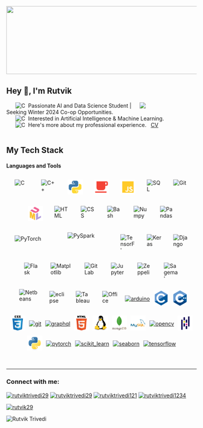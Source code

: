 <p align="center"><img src="https://github.com/rutvik29/portfolio/blob/main/header.png" width="1380px" height="180px"></p>

<h2 align="left">Hey 👋, I'm Rutvik</h2>
<!--Intro Section-->
<img src="https://github.com/rutvik29/portfolio/blob/main/intro.gif" width="30%" align="right">

&nbsp;&nbsp;&nbsp;&nbsp;&nbsp;&nbsp;<img src="https://github.com/rutvik29/portfolio/blob/main/icons/cs.svg" alt="C" width="20" height="20" />&nbsp;&nbsp;Passionate AI and Data Science Student | Seeking Winter 2024 Co-op Opportunities.<br>
&nbsp;&nbsp;&nbsp;&nbsp;&nbsp;&nbsp;<img src="https://github.com/rutvik29/portfolio/blob/main/icons/ai.svg" alt="C" width="20" height="20" />&nbsp;&nbsp;Interested in Artificial Intelligence & Machine Learning.<br>
&nbsp;&nbsp;&nbsp;&nbsp;&nbsp;&nbsp;<img src="https://github.com/rutvik29/portfolio/blob/main/icons/cv.svg" alt="C" width="20" height="20" />&nbsp;&nbsp;Here's more about my professional experience. &nbsp;&nbsp;[CV](https://github.com/rutvik29/portfolio/blob/main/RutvikTrivedi.pdf) <br><br>

<!--Skills Section-->
## My Tech Stack
<p align="left">
  <h4>Languages and Tools</h4>
  <div style="display: flex; justify-content: center; align-items: center; flex-wrap: wrap; gap: 10px;">
    <!-- Add "style="margin: 10px;" to each img tag -->
    <img src="https://github.com/rutvik29/portfolio/blob/main/icons/c.svg" alt="C" width="40" height="40" style="margin: 10px;" />
    <img src="https://github.com/rutvik29/portfolio/blob/main/icons/cpp.svg" alt="C++" width="40" height="40" style="margin: 10px;" />
    <img src="https://github.com/PKief/vscode-material-icon-theme/blob/main/icons/python.svg" alt="python" width="40" height="40" style="margin: 10px;" />
    <img src="https://github.com/PKief/vscode-material-icon-theme/blob/main/icons/java.svg" alt="java" width="40" height="40" style="margin: 10px;" />
    <img src="https://github.com/PKief/vscode-material-icon-theme/blob/main/icons/javascript.svg" alt="javascript" width="40" height="40" style="margin: 10px;" />
    <img src="https://github.com/rutvik29/portfolio/blob/main/icons/mysql.svg" alt="SQL" width="40" height="40" style="margin: 10px;" />
    <img src="https://github.com/rutvik29/portfolio/blob/main/icons/git.svg" alt="Git" width="40" height="40" style="margin: 10px;" />
    <img src="https://github.com/PKief/vscode-material-icon-theme/blob/main/icons/uml.svg" alt="UML" width="40" height="40" style="margin: 10px;" />
    <img src="https://github.com/rutvik29/portfolio/blob/main/icons/html.svg" alt="HTML" width="40" height="40" style="margin: 10px;" />
    <img src="https://github.com/rutvik29/portfolio/blob/main/icons/css.svg" alt="CSS" width="40" height="40" style="margin: 10px;" />
    <img src="https://github.com/rutvik29/portfolio/blob/main/icons/bash1.svg" alt="Bash" width="40" height="40" style="margin: 10px;" />
    <img src="https://github.com/rutvik29/portfolio/blob/main/icons/numpy.svg" alt="Numpy" width="40" height="40" style="margin: 10px;" />
    <img src="https://github.com/rutvik29/portfolio/blob/main/icons/pandas.svg" alt="Pandas" width="40" height="40" style="margin: 10px;" />	
    <img src="https://github.com/rutvik29/portfolio/blob/main/icons/pytorch.png" alt="PyTorch" width="110" height="35" style="margin: 10px;" />
    <img src="https://github.com/rutvik29/portfolio/blob/main/icons/pyspark.png" alt="PySpark" width="110" height="50" style="margin: 10px;" />
    <img src="https://github.com/rutvik29/portfolio/blob/main/icons/tensorflow-tf.svg" alt="TensorFlow" width="40" height="40" style="margin: 10px;" />
    <img src="https://github.com/rutvik29/portfolio/blob/main/icons/keras.svg" alt="Keras" width="40" height="40" style="margin: 10px;" />
    <img src="https://github.com/rutvik29/portfolio/blob/main/icons/django.svg" alt="Django" width="40" height="40" style="margin: 10px;" />
    <img src="https://github.com/rutvik29/portfolio/blob/main/icons/flask.svg" alt="Flask" width="40" height="40" style="margin: 10px;" />
    <img src="https://github.com/rutvik29/portfolio/blob/main/icons/matplotlib.svg" alt="Matplotlib" width="60" height="40" style="margin: 10px;" />
    <img src="https://github.com/rutvik29/portfolio/blob/main/icons/gitlab.svg" alt="GitLab" width="40" height="40" style="margin: 10px;" />
    <img src="https://github.com/rutvik29/portfolio/blob/main/icons/jupyter.png" alt="Jupyter" width="40" height="40" style="margin: 10px;" />
    <img src="https://github.com/rutvik29/portfolio/blob/main/icons/zeppelin.png" alt="Zeppelin" width="40" height="40" style="margin: 10px;" />
    <img src="https://github.com/rutvik29/portfolio/blob/main/icons/sagemaker.png" alt="Sagemaker" width="40" height="40" style="margin: 10px;" />
    <img src="https://github.com/rutvik29/portfolio/blob/main/icons/netbeans.svg" alt="Netbeans" width="50" height="50" style="margin: 10px;" />
    <img src="https://github.com/rutvik29/portfolio/blob/main/icons/eclipse.svg" alt="eclipse" width="40" height="40" style="margin: 10px;" />
    <img src="https://github.com/rutvik29/portfolio/blob/main/icons/tableau.svg" alt="Tableau" width="40" height="40" style="margin: 10px;" />
    <img src="https://github.com/rutvik29/portfolio/blob/main/icons/office.svg" alt="Office" width="40" height="40" style="margin: 10px;" />
    <a href="https://www.arduino.cc/" target="_blank" rel="noreferrer"> <img src="https://cdn.worldvectorlogo.com/logos/arduino-1.svg" alt="arduino" width="40" height="40"/> </a> <a href="https://www.cprogramming.com/" target="_blank" rel="noreferrer"> <img src="https://raw.githubusercontent.com/devicons/devicon/master/icons/c/c-original.svg" alt="c" width="40" height="40"/> </a> <a href="https://www.w3schools.com/cpp/" target="_blank" rel="noreferrer"> <img src="https://raw.githubusercontent.com/devicons/devicon/master/icons/cplusplus/cplusplus-original.svg" alt="cplusplus" width="40" height="40"/> </a> <a href="https://www.w3schools.com/css/" target="_blank" rel="noreferrer"> <img src="https://raw.githubusercontent.com/devicons/devicon/master/icons/css3/css3-original-wordmark.svg" alt="css3" width="40" height="40"/> </a> <a href="https://git-scm.com/" target="_blank" rel="noreferrer"> <img src="https://www.vectorlogo.zone/logos/git-scm/git-scm-icon.svg" alt="git" width="40" height="40"/> </a> <a href="https://graphql.org" target="_blank" rel="noreferrer"> <img src="https://www.vectorlogo.zone/logos/graphql/graphql-icon.svg" alt="graphql" width="40" height="40"/> </a> <a href="https://www.w3.org/html/" target="_blank" rel="noreferrer"> <img src="https://raw.githubusercontent.com/devicons/devicon/master/icons/html5/html5-original-wordmark.svg" alt="html5" width="40" height="40"/> </a> <a href="https://www.linux.org/" target="_blank" rel="noreferrer"> <img src="https://raw.githubusercontent.com/devicons/devicon/master/icons/linux/linux-original.svg" alt="linux" width="40" height="40"/> </a> <a href="https://www.mongodb.com/" target="_blank" rel="noreferrer"> <img src="https://raw.githubusercontent.com/devicons/devicon/master/icons/mongodb/mongodb-original-wordmark.svg" alt="mongodb" width="40" height="40"/> </a> <a href="https://www.mysql.com/" target="_blank" rel="noreferrer"> <img src="https://raw.githubusercontent.com/devicons/devicon/master/icons/mysql/mysql-original-wordmark.svg" alt="mysql" width="40" height="40"/> </a> <a href="https://opencv.org/" target="_blank" rel="noreferrer"> <img src="https://www.vectorlogo.zone/logos/opencv/opencv-icon.svg" alt="opencv" width="40" height="40"/> </a> <a href="https://pandas.pydata.org/" target="_blank" rel="noreferrer"> <img src="https://raw.githubusercontent.com/devicons/devicon/2ae2a900d2f041da66e950e4d48052658d850630/icons/pandas/pandas-original.svg" alt="pandas" width="40" height="40"/> </a> <a href="https://www.python.org" target="_blank" rel="noreferrer"> <img src="https://raw.githubusercontent.com/devicons/devicon/master/icons/python/python-original.svg" alt="python" width="40" height="40"/> </a> <a href="https://pytorch.org/" target="_blank" rel="noreferrer"> <img src="https://www.vectorlogo.zone/logos/pytorch/pytorch-icon.svg" alt="pytorch" width="40" height="40"/> </a> <a href="https://scikit-learn.org/" target="_blank" rel="noreferrer"> <img src="https://upload.wikimedia.org/wikipedia/commons/0/05/Scikit_learn_logo_small.svg" alt="scikit_learn" width="40" height="40"/> </a> <a href="https://seaborn.pydata.org/" target="_blank" rel="noreferrer"> <img src="https://seaborn.pydata.org/_images/logo-mark-lightbg.svg" alt="seaborn" width="40" height="40"/> </a> <a href="https://www.tensorflow.org" target="_blank" rel="noreferrer"> <img src="https://www.vectorlogo.zone/logos/tensorflow/tensorflow-icon.svg" alt="tensorflow" width="40" height="40"/> </a>
</div>
</p><br>


<!--Connect Section-->
<hr>
<p align="center">
<h3 align="left">Connect with me:</h3>
<p align="left">
<a href="https://linkedin.com/in/rutviktrivedi29" target="blank"><img align="center" src="https://raw.githubusercontent.com/rahuldkjain/github-profile-readme-generator/master/src/images/icons/Social/linked-in-alt.svg" alt="rutviktrivedi29" height="30" width="40" /></a>
<a href="https://instagram.com/rutviktrivedi29" target="blank"><img align="center" src="https://raw.githubusercontent.com/rahuldkjain/github-profile-readme-generator/master/src/images/icons/Social/instagram.svg" alt="rutviktrivedi29" height="30" width="40" /></a>
<a href="https://www.hackerrank.com/rutviktrivedi121" target="blank"><img align="center" src="https://raw.githubusercontent.com/rahuldkjain/github-profile-readme-generator/master/src/images/icons/Social/hackerrank.svg" alt="rutviktrivedi121" height="30" width="40" /></a>
<a href="https://www.leetcode.com/rutviktrivedi1234" target="blank"><img align="center" src="https://raw.githubusercontent.com/rahuldkjain/github-profile-readme-generator/master/src/images/icons/Social/leet-code.svg" alt="rutviktrivedi1234" height="30" width="40" /></a>
</p>

<p align="left"> <a href="https://github.com/ryo-ma/github-profile-trophy"><img src="https://github-profile-trophy.vercel.app/?username=rutvik29" alt="rutvik29" /></a> </p>
<!-- Profile Views -->
<p align="left"><img src="https://komarev.com/ghpvc/?username=rutvik29&label=Profile%20views&color=0e75b6&style=flat" alt="Rutvik Trivedi" height=21px/></p>

